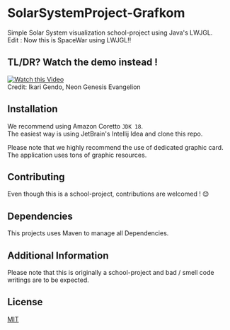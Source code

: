 # SolarSystemProject-Grafkom
Simple Solar System visualization school-project using Java's LWJGL.  
Edit : Now this is SpaceWar using LWJGL!!

## TL/DR? Watch the demo instead !  
[![Watch this Video](https://user-images.githubusercontent.com/108221736/235337935-a0997ff0-f59e-4771-b570-590b3c7796ca.png)](https://youtu.be/TK7Y2XDgEno)  
Credit: Ikari Gendo, Neon Genesis Evangelion


## Installation
We recommend using Amazon Coretto `JDK 18`.  
The easiest way is using JetBrain's Intellij Idea and clone this repo.

Please note that we highly recommend the use of dedicated graphic card.  
The application uses tons of graphic resources.

## Contributing
Even though this is a school-project, contributions are welcomed ! 😊

## Dependencies
This projects uses Maven to manage all Dependencies.

## Additional Information
Please note that this is originally a school-project and bad / smell code writings are to be expected.  

## License
[MIT](LICENSE)
